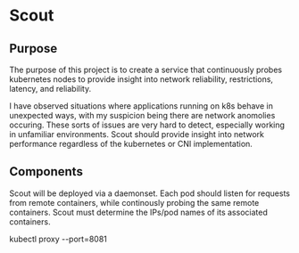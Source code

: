 # Scout

## Purpose

The purpose of this project is to create a service that continuously probes kubernetes nodes to provide insight into network reliability, restrictions, latency, and reliability.

I have observed situations where applications running on k8s behave in unexpected ways, with my suspicion being there are network anomolies occuring. These sorts of issues are very hard to detect, especially working in unfamiliar environments. Scout should provide insight into network performance regardless of the kubernetes or CNI implementation.

## Components

Scout will be deployed via a daemonset. Each pod should listen for requests from remote containers, while continously probing the same remote containers. Scout must determine the IPs/pod names of its associated containers.

kubectl proxy --port=8081
